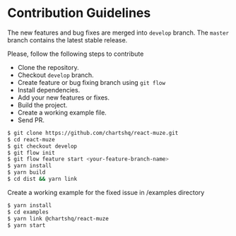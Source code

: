 # Contribution Guidelines

The new features and bug fixes are merged into `develop` branch. The `master` branch
contains the latest stable release.

Please, follow the following steps to contribute

- Clone the repository.
- Checkout `develop` branch.
- Create feature or bug fixing branch using `git flow`
- Install dependencies.
- Add your new features or fixes.
- Build the project.
- Create a working example file.
- Send PR.

```sh
$ git clone https://github.com/chartshq/react-muze.git
$ cd react-muze
$ git checkout develop
$ git flow init
$ git flow feature start <your-feature-branch-name>
$ yarn install
$ yarn build
$ cd dist && yarn link
```

Create a working example for the fixed issue in /examples directory

```sh
$ yarn install
$ cd examples
$ yarn link @chartshq/react-muze
$ yarn start
```
